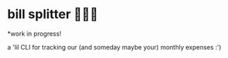 # bill splitter 💸💸💸
*work in progress!

a 'lil CLI for tracking our (and someday maybe your) monthly expenses :') 

